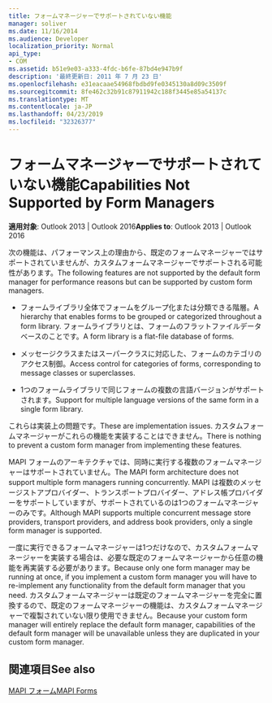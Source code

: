 ```yaml
---
title: フォームマネージャーでサポートされていない機能
manager: soliver
ms.date: 11/16/2014
ms.audience: Developer
localization_priority: Normal
api_type:
- COM
ms.assetid: b51e9e03-a333-4fdc-b6fe-87bd4e947b9f
description: '最終更新日: 2011 年 7 月 23 日'
ms.openlocfilehash: e31eacaae54968fbdbd9fe0345130a8d09c3509f
ms.sourcegitcommit: 8fe462c32b91c87911942c188f3445e85a54137c
ms.translationtype: MT
ms.contentlocale: ja-JP
ms.lasthandoff: 04/23/2019
ms.locfileid: "32326377"
---
```

# <a name="capabilities-not-supported-by-form-managers"></a><span data-ttu-id="e879f-103">フォームマネージャーでサポートされていない機能</span><span class="sxs-lookup"><span data-stu-id="e879f-103">Capabilities Not Supported by Form Managers</span></span>

  
  
<span data-ttu-id="e879f-104">**適用対象**: Outlook 2013 | Outlook 2016</span><span class="sxs-lookup"><span data-stu-id="e879f-104">**Applies to**: Outlook 2013 | Outlook 2016</span></span> 
  
<span data-ttu-id="e879f-105">次の機能は、パフォーマンス上の理由から、既定のフォームマネージャーではサポートされていませんが、カスタムフォームマネージャーでサポートされる可能性があります。</span><span class="sxs-lookup"><span data-stu-id="e879f-105">The following features are not supported by the default form manager for performance reasons but can be supported by custom form managers.</span></span>
  
- <span data-ttu-id="e879f-106">フォームライブラリ全体でフォームをグループ化または分類できる階層。</span><span class="sxs-lookup"><span data-stu-id="e879f-106">A hierarchy that enables forms to be grouped or categorized throughout a form library.</span></span> <span data-ttu-id="e879f-107">フォームライブラリとは、フォームのフラットファイルデータベースのことです。</span><span class="sxs-lookup"><span data-stu-id="e879f-107">A form library is a flat-file database of forms.</span></span>
    
- <span data-ttu-id="e879f-108">メッセージクラスまたはスーパークラスに対応した、フォームのカテゴリのアクセス制御。</span><span class="sxs-lookup"><span data-stu-id="e879f-108">Access control for categories of forms, corresponding to message classes or superclasses.</span></span>
    
- <span data-ttu-id="e879f-109">1つのフォームライブラリで同じフォームの複数の言語バージョンがサポートされます。</span><span class="sxs-lookup"><span data-stu-id="e879f-109">Support for multiple language versions of the same form in a single form library.</span></span>
    
<span data-ttu-id="e879f-110">これらは実装上の問題です。</span><span class="sxs-lookup"><span data-stu-id="e879f-110">These are implementation issues.</span></span> <span data-ttu-id="e879f-111">カスタムフォームマネージャーがこれらの機能を実装することはできません。</span><span class="sxs-lookup"><span data-stu-id="e879f-111">There is nothing to prevent a custom form manager from implementing these features.</span></span>
  
<span data-ttu-id="e879f-112">MAPI フォームのアーキテクチャでは、同時に実行する複数のフォームマネージャーはサポートされていません。</span><span class="sxs-lookup"><span data-stu-id="e879f-112">The MAPI form architecture does not support multiple form managers running concurrently.</span></span> <span data-ttu-id="e879f-113">MAPI は複数のメッセージストアプロバイダー、トランスポートプロバイダー、アドレス帳プロバイダーをサポートしていますが、サポートされているのは1つのフォームマネージャーのみです。</span><span class="sxs-lookup"><span data-stu-id="e879f-113">Although MAPI supports multiple concurrent message store providers, transport providers, and address book providers, only a single form manager is supported.</span></span>
  
<span data-ttu-id="e879f-114">一度に実行できるフォームマネージャーは1つだけなので、カスタムフォームマネージャーを実装する場合は、必要な既定のフォームマネージャーから任意の機能を再実装する必要があります。</span><span class="sxs-lookup"><span data-stu-id="e879f-114">Because only one form manager may be running at once, if you implement a custom form manager you will have to re-implement any functionality from the default form manager that you need.</span></span> <span data-ttu-id="e879f-115">カスタムフォームマネージャーは既定のフォームマネージャーを完全に置換するので、既定のフォームマネージャーの機能は、カスタムフォームマネージャーで複製されていない限り使用できません。</span><span class="sxs-lookup"><span data-stu-id="e879f-115">Because your custom form manager will entirely replace the default form manager, capabilities of the default form manager will be unavailable unless they are duplicated in your custom form manager.</span></span>
  
## <a name="see-also"></a><span data-ttu-id="e879f-116">関連項目</span><span class="sxs-lookup"><span data-stu-id="e879f-116">See also</span></span>



[<span data-ttu-id="e879f-117">MAPI フォーム</span><span class="sxs-lookup"><span data-stu-id="e879f-117">MAPI Forms</span></span>](mapi-forms.md)

